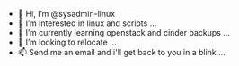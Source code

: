 - 👋 Hi, I’m @sysadmin-linux
- 👀 I’m interested in linux and scripts ...
- 🌱 I’m currently learning openstack and cinder backups ...
- 💞️ I’m looking to relocate ...
- 📫 Send me an email and i'll get back to you in a blink ...

<!---
sysadmin-linux/sysadmin-linux is a ✨ special ✨ repository because its `README.md` (this file) appears on your GitHub profile.
You can click the Preview link to take a look at your changes.
--->
